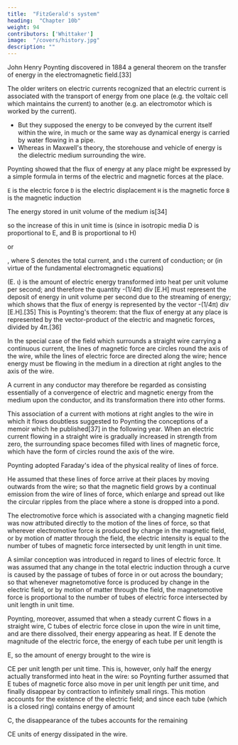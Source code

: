 ```yaml
---
title:  "FitzGerald's system"
heading:  "Chapter 10b"
weight: 94
contributors: ['Whittaker']
image:  "/covers/history.jpg"
description: ""
---
```



<!-- In the study of electrical radiation, valuable help is afforded by , which was  by  -->

John Henry Poynting discovered in 1884 a general theorem on the transfer of energy in the electromagnetic field.[33]

The older writers on electric currents recognized that an electric current is associated with the transport of energy from one place (e.g. the voltaic cell which maintains the current) to another (e.g. an electromotor which is worked by the current).
- But they supposed the energy to be conveyed by the current itself within the wire, in much or the same way as dynamical energy is carried by water flowing in a pipe.
- Whereas in Maxwell's theory, the storehouse and vehicle of energy is the dielectric medium surrounding the wire. 

Poynting showed that the flux of energy at any place might be expressed by a simple formula in terms of the electric and magnetic forces at the place.

`E` is the electric force
`D` is the electric displacement
`H` is the magnetic force
`B` is the magnetic induction

The energy stored in unit volume of the medium is[34]


so the increase of this in unit time is (since in isotropic media D is proportional to E, and B is proportional to H)


or

,
where S denotes the total current, and ι the current of conduction; or (in virtue of the fundamental electromagnetic equations)


(E. ι) is the amount of electric energy transformed into heat per unit volume per second; and therefore the quantity -(1/4π) div [E.H] must represent the deposit of energy in unit volume per second due to the streaming of energy; which shows that the flux of energy is represented by the vector -(1/4π) div [E.H].[35] This is Poynting's theorem: that the flux of energy at any place is represented by the vector-product of the electric and magnetic forces, divided by 4π.[36]


In the special case of the field which surrounds a straight wire carrying a continuous current, the lines of magnetic force are circles round the axis of the wire, while the lines of electric force are directed along the wire; hence energy must be flowing in the medium in a direction at right angles to the axis of the wire. 

A current in any conductor may therefore be regarded as consisting essentially of a convergence of electric and magnetic energy from the medium upon the conductor, and its transformation there into other forms.

This association of a current with motions at right angles to the wire in which it flows doubtless suggested to Poynting the conceptions of a memoir which he published[37] in the following year. When an electric current flowing in a straight wire is gradually increased in strength from zero, the surrounding space becomes filled with lines of magnetic force, which have the form of circles round the axis of the wire.

Poynting adopted Faraday's idea of the physical reality of lines of force. 

He assumed that these lines of force arrive at their places by moving outwards from the wire; so that the magnetic field grows by a continual emission from the wire of lines of force, which enlarge and spread out like the circular ripples from the place where a stone is dropped into a pond. 

The electromotive force which is associated with a changing magnetic field was now attributed directly to the motion of the lines of force, so that wherever electromotive force is produced by change in the magnetic field, or by motion of matter through the field, the electric intensity is equal to the number of tubes of magnetic force intersected by unit length in unit time.

A similar conception was introduced in regard to lines of electric force. It was assumed that any change in the total electric induction through a curve is caused by the passage of tubes of force in or out across the boundary; so that whenever magnetomotive force is produced by change in the electric field, or by motion of matter through the field, the magnetomotive force is proportional to the number of tubes of electric force intersected by unit length in unit time.

Poynting, moreover, assumed that when a steady current C flows in a straight wire, C tubes of electric force close in upon the wire in unit time, and are there dissolved, their energy appearing as heat. If E denote the magnitude of the electric force, the energy of each tube per unit length is 

E, so the amount of energy brought to the wire is 

CE per unit length per unit time. This is, however, only half the energy actually transformed into heat in the wire: so Poynting further assumed that E tubes of magnetic force also move in per unit length per unit time, and finally disappear by contraction to infinitely small rings. This motion accounts for the existence of the electric field; and since each tube (which is a closed ring) contains energy of amount 

C, the disappearance of the tubes accounts for the remaining 

CE units of energy dissipated in the wire.

